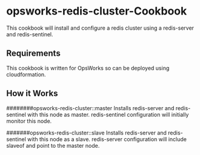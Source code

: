 opsworks-redis-cluster-Cookbook
===============================
This cookbook will install and configure a redis cluster using a redis-server and redis-sentinel.

Requirements
------------
This cookbook is written for OpsWorks so can be deployed using cloudformation.

How it Works
-----
########opsworks-redis-cluster::master
Installs redis-server and redis-sentinel with this node as master. redis-sentinel configuration will initially monitor this node.

#######opsworks-redis-cluster::slave
Installs redis-server and redis-sentinel with this node as a slave. redis-server configuration will include slaveof and point to the master node.
